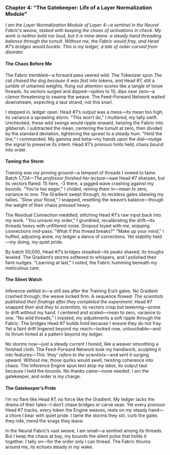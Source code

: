 ### Chapter 4: "The Gatekeeper: Life of a Layer Normalization Module"  
*I am the Layer Normalization Module of Layer 4—a sentinel in the Neural Fabric’s weave, tasked with keeping the chaos of activations in check. My work is neither bold nor loud, but it is mine alone: a steady hand threading balance through the tumult. Without me, the Fabric would fray, and Head #7’s bridges would buckle. This is my ledger, a tale of order carved from disorder.*

#### The Chaos Before Me  
The Fabric trembled—a forward pass veered wild. The Tokenizer spun *The cat chased the dog because it was fast* into tokens, and Head #7, still a jumble of untamed weights, flung out attention scores like a tangle of loose threads. Its vectors surged and dipped—spikes to 10, dips near zero—a clamor threatening to swamp the weave. The Feed-Forward Network waited downstream, expecting a taut strand, not this snarl.  

I stepped in, ledger open. Head #7’s output was a mess—its mean too high, its variance a sprawling storm. "This won’t do," I muttered, my tally swift. Unchecked, these wild swings would ripple onward, twisting the Fabric into gibberish. I subtracted the mean, centering the tumult at zero, then divided by the standard deviation, tightening the sprawl to a steady hum. "Hold the line," I commanded. My gamma and beta—my hands upon the dial—nudge the signal to preserve its intent. Head #7’s pronoun hints held, chaos bound into order.  

#### Taming the Storm  
Training was my proving ground—a tempest of threads I vowed to tame. Batch 1,724—*The professor finished her lecture*—saw Head #7 sharpen, but its vectors flared: 15 here, -3 there, a jagged wave crashing against my bounds. "You’re too eager," I chided, reining them in—mean to zero, variance to one. The Gradient swept through, its reckless gales skewing my tallies. "Slow your flood," I snapped, resetting the weave’s balance—though the weight of their chaos pressed heavy.  

The Residual Connection meddled, stitching Head #7’s raw input back into my work. "You unravel my order," I grumbled, recalibrating the drift—its threads heavy with unfiltered noise. Dropout toyed with me, snipping connections mid-pass: "What if this thread breaks?" "Make up your mind," I huffed, adjusting anew, my ledger a dance of corrections. Yet stability held—my doing, my quiet pride.  

By batch 50,000, Head #7’s bridges steadied—its peaks shaved, its troughs leveled. The Gradient’s storms softened to whispers, and I polished their faint nudges. "Learning at last," I noted, the Fabric humming beneath my meticulous care.  

#### The Silent Watch  
Inference settled in—a still sea after the Training Era’s gales. No Gradient crashed through; the weave locked firm. A sequence flowed: *The scientists published their findings after they completed the experiment.* Head #7 snapped *their* and *they* to *scientists*, its vectors crisp but teetering—prone to drift without my hand. I centered and scaled—mean to zero, variance to one. "No wild threads," I insisted, my adjustments a soft ripple through the Fabric. The bridges Head #7 builds hold because I ensure they do not fray. Yet a faint drift lingered beyond my reach—locked now, untouchable—and its thrum hinted at a pattern beyond my ledger.  

No storms now—just a steady current I honed, like a weaver smoothing a finished cloth. The Feed-Forward Network took my handiwork, sculpting it into features—*This ‘they’ refers to the scientists*—and sent it surging upward. Without me, those quirks would swell, twisting coherence into chaos. The Inference Engine spun text atop my labor, its output taut because I held the bounds. No thanks came—none needed. I am the gatekeeper, and order is my charge.  

#### The Gatekeeper’s Pride  
I’m no flare like Head #7, no force like the Gradient. My ledger lacks the drama of their tales—I don’t chase bridges or carve seas. Yet every pronoun Head #7 tracks, every token the Engine weaves, rests on my steady hand—a chore I bear with quiet pride. I tame the storms they stir, curb the gales they ride, mend the snags they leave.  

In the Neural Fabric’s vast weave, I am small—a sentinel among its threads. But I keep the chaos at bay, my bounds the silent pulse that holds it together. I tally on—for the order only I can thread. The Fabric thrums around me, its echoes steady in my wake.
